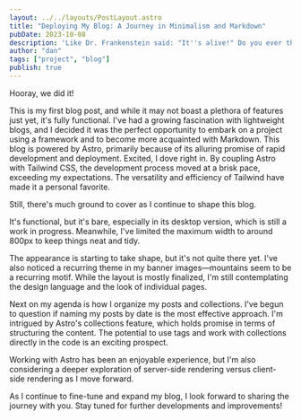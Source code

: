 ```yaml
---
layout: ../../layouts/PostLayout.astro
title: "Deploying My Blog: A Journey in Minimalism and Markdown"
pubDate: 2023-10-08
description: 'Like Dr. Frankenstein said: "It''s alive!" Do you ever think a Dev Op engineer ever says "It''s deployed!"? Anyways, this is the first post!'
author: "dan"
tags: ["project", "blog"]
publish: true
---
```


Hooray, we did it!

This is my first blog post, and while it may not boast a plethora of features just yet, it's fully functional. I've had a growing fascination with lightweight blogs, and I decided it was the perfect opportunity to embark on a project using a framework and to become more acquainted with Markdown. This blog is powered by Astro, primarily because of its alluring promise of rapid development and deployment. Excited, I dove right in. By coupling Astro with Tailwind CSS, the development process moved at a brisk pace, exceeding my expectations. The versatility and efficiency of Tailwind have made it a personal favorite.

Still, there's much ground to cover as I continue to shape this blog.

It's functional, but it's bare, especially in its desktop version, which is still a work in progress. Meanwhile, I've limited the maximum width to around 800px to keep things neat and tidy.

The appearance is starting to take shape, but it's not quite there yet. I've also noticed a recurring theme in my banner images—mountains seem to be a recurring motif. While the layout is mostly finalized, I'm still contemplating the design language and the look of individual pages.

Next on my agenda is how I organize my posts and collections. I've begun to question if naming my posts by date is the most effective approach. I'm intrigued by Astro's collections feature, which holds promise in terms of structuring the content. The potential to use tags and work with collections directly in the code is an exciting prospect.

Working with Astro has been an enjoyable experience, but I'm also considering a deeper exploration of server-side rendering versus client-side rendering as I move forward.

As I continue to fine-tune and expand my blog, I look forward to sharing the journey with you. Stay tuned for further developments and improvements!
